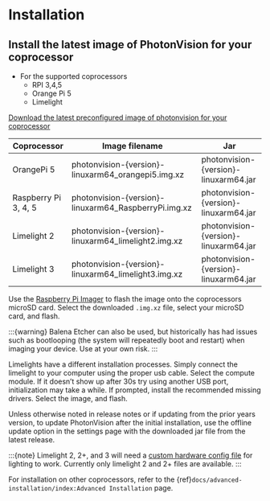 # Installation

## Install the latest image of PhotonVision for your coprocessor

- For the supported coprocessors
  - RPI 3,4,5
  - Orange Pi 5
  - Limelight

[Download the latest preconfigured image of photonvision for your coprocessor](https://github.com/PhotonVision/photonvision/releases/latest)

| Coprocessor          | Image filename                                       | Jar                                   |
| -------------------- | ---------------------------------------------------- | ------------------------------------- |
| OrangePi 5           | photonvision-{version}-linuxarm64_orangepi5.img.xz   | photonvision-{version}-linuxarm64.jar |
| Raspberry Pi 3, 4, 5 | photonvision-{version}-linuxarm64_RaspberryPi.img.xz | photonvision-{version}-linuxarm64.jar |
| Limelight 2          | photonvision-{version}-linuxarm64_limelight2.img.xz  | photonvision-{version}-linuxarm64.jar |
| Limelight 3          | photonvision-{version}-linuxarm64_limelight3.img.xz  | photonvision-{version}-linuxarm64.jar |

Use the [Raspberry Pi Imager](https://www.raspberrypi.com/software/) to flash the image onto the coprocessors microSD card. Select the downloaded `.img.xz` file, select your microSD card, and flash.

:::{warning}
Balena Etcher can also be used, but historically has had issues such as bootlooping (the system will repeatedly boot and restart) when imaging your device. Use at your own risk.
:::

Limelights have a different installation processes. Simply connect the limelight to your computer using the proper usb cable. Select the compute module. If it doesn’t show up after 30s try using another USB port, initialization may take a while. If prompted, install the recommended missing drivers. Select the image, and flash.

Unless otherwise noted in release notes or if updating from the prior years version, to update PhotonVision after the initial installation, use the offline update option in the settings page with the downloaded jar file from the latest release.

:::{note}
Limelight 2, 2+, and 3 will need a [custom hardware config file](https://github.com/PhotonVision/photonvision/tree/main/docs/source/docs/advanced-installation/sw_install/files) for lighting to work. Currently only limelight 2 and 2+ files are available.
:::

For installation on other coprocessors, refer to the {ref}`docs/advanced-installation/index:Advanced Installation` page.
